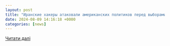```yaml
---
layout: post
title: "Иранские хакеры атаковали американских политиков перед выборами, – расследование Microsoft / В мире / Судебно-юридическая газета"
date: 2024-08-09 14:16:18 +0000
categories: [news]
---
```


[Читати далі](https://sud.ua/ru/news/abroad/307791-iranskie-khakery-atakovali-amerikanskikh-politikov-pered-vyborami-rassledovanie-microsoft)
